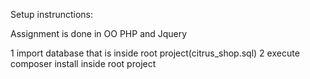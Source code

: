 Setup instrunctions:

Assignment is done in OO PHP and Jquery

1 import database that is inside root project(citrus_shop.sql)
2 execute composer install inside root project
